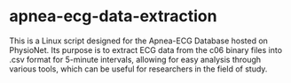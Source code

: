# apnea-ecg-data-extraction
This is a Linux script designed for the Apnea-ECG Database hosted on PhysioNet. Its purpose is to extract ECG data from the c06 binary files into .csv format for 5-minute intervals, allowing for easy analysis through various tools, which can be useful for researchers in the field of study.

